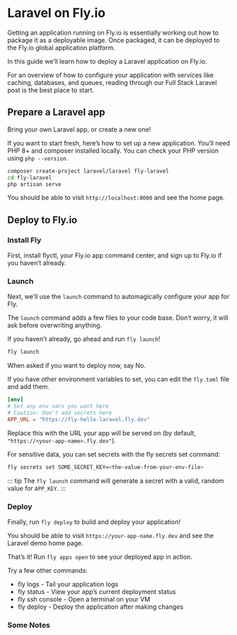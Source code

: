 # Laravel on Fly.io

Getting an application running on Fly.io is essentially working out how to package it as a deployable image. Once packaged, it can be deployed to the Fly.io global application platform.

In this guide we’ll learn how to deploy a Laravel application on Fly.io.

For an overview of how to configure your application with services like caching, databases, and queues, reading through our Full Stack Laravel post is the best place to start.

## Prepare a Laravel app

Bring your own Laravel app, or create a new one!

If you want to start fresh, here’s how to set up a new application. You’ll need PHP 8+ and composer installed locally. You can check your PHP version using `php --version`.

```sh
composer create-project laravel/laravel fly-laravel
cd fly-laravel
php artisan serve
```

You should be able to visit `http://localhost:8000` and see the home page.

## Deploy to Fly.io

### Install Fly

First, install flyctl, your Fly.io app command center, and sign up to Fly.io if you haven’t already.


### Launch

Next, we’ll use the `launch` command to automagically configure your app for Fly.

The `launch` command adds a few files to your code base. Don’t worry, it will ask before overwriting anything.

If you haven’t already, go ahead and run `fly launch`!

```sh
fly launch
```

When asked if you want to deploy now, say No.

If you have other environment variables to set, you can edit the `fly.toml` file and add them.

```toml
[env]
# Set any env vars you want here
# Caution: Don't add secrets here
APP_URL = "https://fly-hello-laravel.fly.dev"
```

Replace this with the URL your app will be served on (by default, `"https://<your-app-name>.fly.dev"`).

For sensitive data, you can set secrets with the fly secrets set command:

```sh
fly secrets set SOME_SECRET_KEY=<the-value-from-your-env-file>
```

::: tip
The `fly launch` command will generate a secret with a valid, random value for `APP_KEY`.
:::

### Deploy

Finally, run `fly deploy` to build and deploy your application!

You should be able to visit `https://your-app-name.fly.dev` and see the Laravel demo home page.

That’s it! Run `fly apps open` to see your deployed app in action.

Try a few other commands:

- fly logs - Tail your application logs
- fly status - View your app’s current deployment status
- fly ssh console - Open a terminal on your VM
- fly deploy - Deploy the application after making changes


### Some Notes